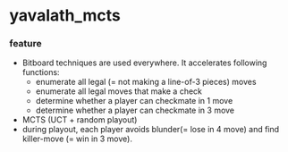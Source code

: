 # yavalath_mcts

### feature

- Bitboard techniques are used everywhere. It accelerates following functions:
   - enumerate all legal (= not making a line-of-3 pieces) moves
   - enumerate all legal moves that make a check
   - determine whether a player can checkmate in 1 move
   - determine whether a player can checkmate in 3 move
- MCTS (UCT + random playout)
- during playout, each player avoids blunder(= lose in 4 move) and find killer-move (= win in  3 move).
